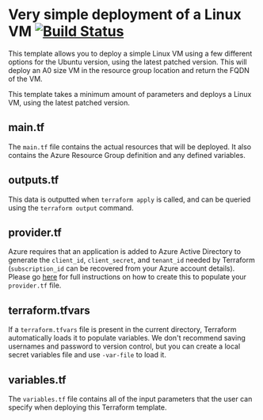 # Very simple deployment of a Linux VM  [![Build Status](https://travis-ci.org/harijayms/terraform.svg?branch=topic-101-vm-simple-linux)](https://travis-ci.org/harijayms/terraform)

This template allows you to deploy a simple Linux VM using a few different options for the Ubuntu version, using the latest patched version. This will deploy an A0 size VM in the resource group location and return the FQDN of the VM.

This template takes a minimum amount of parameters and deploys a Linux VM, using the latest patched version.

## main.tf
The `main.tf` file contains the actual resources that will be deployed. It also contains the Azure Resource Group definition and any defined variables.

## outputs.tf
This data is outputted when `terraform apply` is called, and can be queried using the `terraform output` command.

## provider.tf
Azure requires that an application is added to Azure Active Directory to generate the `client_id`, `client_secret`, and `tenant_id` needed by Terraform (`subscription_id` can be recovered from your Azure account details). Please go [here](https://www.terraform.io/docs/providers/azurerm/) for full instructions on how to create this to populate your `provider.tf` file.

## terraform.tfvars
If a `terraform.tfvars` file is present in the current directory, Terraform automatically loads it to populate variables. We don't recommend saving usernames and password to version control, but you can create a local secret variables file and use `-var-file` to load it.

## variables.tf
The `variables.tf` file contains all of the input parameters that the user can specify when deploying this Terraform template.